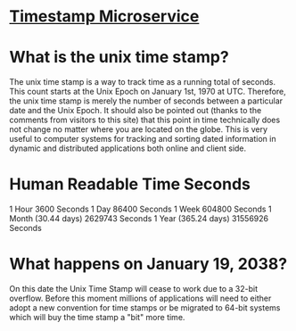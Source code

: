 
# [Timestamp Microservice](https://www.freecodecamp.org/learn/apis-and-microservices/apis-and-microservices-projects/timestamp-microservice)
# What is the unix time stamp?
The unix time stamp is a way to track time as a running total of seconds. This count starts at the Unix Epoch on January 1st, 1970 at UTC. Therefore, the unix time stamp is merely the number of seconds between a particular date and the Unix Epoch. It should also be pointed out (thanks to the comments from visitors to this site) that this point in time technically does not change no matter where you are located on the globe. This is very useful to computer systems for tracking and sorting dated information in dynamic and distributed applications both online and client side.

# Human Readable Time	Seconds
1 Hour	3600 Seconds
1 Day	86400 Seconds
1 Week	604800 Seconds
1 Month (30.44 days)	2629743 Seconds
1 Year (365.24 days)	31556926 Seconds

# What happens on January 19, 2038?
On this date the Unix Time Stamp will cease to work due to a 32-bit overflow. Before this moment millions of applications will need to either adopt a new convention for time stamps or be migrated to 64-bit systems which will buy the time stamp a "bit" more time.